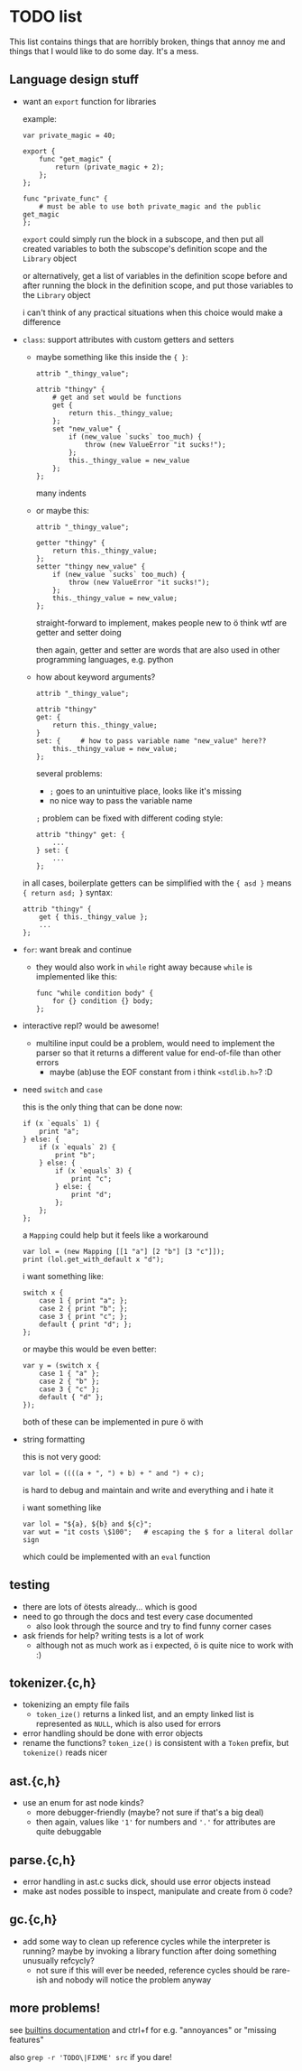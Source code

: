 # TODO list

This list contains things that are horribly broken, things that annoy me and
things that I would like to do some day. It's a mess.

## Language design stuff

- want an `export` function for libraries

    example:

    ```
    var private_magic = 40;

    export {
        func "get_magic" {
            return (private_magic + 2);
        };
    };

    func "private_func" {
        # must be able to use both private_magic and the public get_magic
    };
    ```

    `export` could simply run the block in a subscope, and then put all created
    variables to both the subscope's definition scope and the `Library` object

    or alternatively, get a list of variables in the definition scope before
    and after running the block in the definition scope, and put those
    variables to the `Library` object

    i can't think of any practical situations when this choice would make a
    difference

- `class`: support attributes with custom getters and setters
    - maybe something like this inside the `{ }`:

        ```
        attrib "_thingy_value";

        attrib "thingy" {
            # get and set would be functions
            get {
                return this._thingy_value;
            };
            set "new_value" {
                if (new_value `sucks` too_much) {
                    throw (new ValueError "it sucks!");
                };
                this._thingy_value = new_value
            };
        };
        ```

        many indents

    - or maybe this:

        ```
        attrib "_thingy_value";

        getter "thingy" {
            return this._thingy_value;
        };
        setter "thingy new_value" {
            if (new_value `sucks` too_much) {
                throw (new ValueError "it sucks!");
            };
            this._thingy_value = new_value;
        };
        ```

        straight-forward to implement, makes people new to ö think wtf are
        getter and setter doing

        then again, getter and setter are words that are also used in other
        programming languages, e.g. python

    - how about keyword arguments?

        ```
        attrib "_thingy_value";

        attrib "thingy"
        get: {
            return this._thingy_value;
        }
        set: {     # how to pass variable name "new_value" here??
            this._thingy_value = new_value;
        };
        ```

        several problems:
        - `;` goes to an unintuitive place, looks like it's missing
        - no nice way to pass the variable name

        `;` problem can be fixed with different coding style:

        ```
        attrib "thingy" get: {
            ...
        } set: {
            ...
        };
        ```

    in all cases, boilerplate getters can be simplified with the `{ asd }`
    means `{ return asd; }` syntax:

    ```
    attrib "thingy" {
        get { this._thingy_value };
        ...
    };
    ```

- `for`: want break and continue
    - they would also work in `while` right away because `while` is implemented
      like this:

        ```
        func "while condition body" {
            for {} condition {} body;
        };
        ```

- interactive repl? would be awesome!
    - multiline input could be a problem, would need to implement the parser so
      that it returns a different value for end-of-file than other errors
        - maybe (ab)use the EOF constant from i think `<stdlib.h>`? :D

- need `switch` and `case`

    this is the only thing that can be done now:

    ```
    if (x `equals` 1) {
        print "a";
    } else: {
        if (x `equals` 2) {
            print "b";
        } else: {
            if (x `equals` 3) {
                print "c";
            } else: {
                print "d";
            };
        };
    };
    ```

    a `Mapping` could help but it feels like a workaround

    ```
    var lol = (new Mapping [[1 "a"] [2 "b"] [3 "c"]]);
    print (lol.get_with_default x "d");
    ```

    i want something like:

    ```
    switch x {
        case 1 { print "a"; };
        case 2 { print "b"; };
        case 3 { print "c"; };
        default { print "d"; };
    };
    ```

    or maybe this would be even better:

    ```
    var y = (switch x {
        case 1 { "a" };
        case 2 { "b" };
        case 3 { "c" };
        default { "d" };
    });
    ```

    both of these can be implemented in pure ö with

- string formatting

    this is not very good:

    ```
    var lol = ((((a + ", ") + b) + " and ") + c);
    ```

    is hard to debug and maintain and write and everything and i hate it

    i want something like

    ```
    var lol = "${a}, ${b} and ${c}";
    var wut = "it costs \$100";   # escaping the $ for a literal dollar sign
    ```

    which could be implemented with an `eval` function


## testing
- there are lots of ötests already... which is good
- need to go through the docs and test every case documented
    - also look through the source and try to find funny corner cases
- ask friends for help? writing tests is a lot of work
    - although not as much work as i expected, ö is quite nice to work with :)

## tokenizer.{c,h}
- tokenizing an empty file fails
    - `token_ize()` returns a linked list, and an empty linked list is
      represented as `NULL`, which is also used for errors
- error handling should be done with error objects
- rename the functions? `token_ize()` is consistent with a `Token` prefix, but
  `tokenize()` reads nicer

## ast.{c,h}
- use an enum for ast node kinds?
    - more debugger-friendly (maybe? not sure if that's a big deal)
    - then again, values like `'1'` for numbers and `'.'` for attributes are
      quite debuggable

## parse.{c,h}
- error handling in ast.c sucks dick, should use error objects instead
- make ast nodes possible to inspect, manipulate and create from ö code?

## gc.{c,h}
- add some way to clean up reference cycles while the interpreter is running?
  maybe by invoking a library function after doing something unusually refcycly?
    - not sure if this will ever be needed, reference cycles should be rare-ish
      and nobody will notice the problem anyway

## more problems!

see [builtins documentation](builtins.md) and ctrl+f for e.g. "annoyances" or
"missing features"

also `grep -r 'TODO\|FIXME' src` if you dare!
